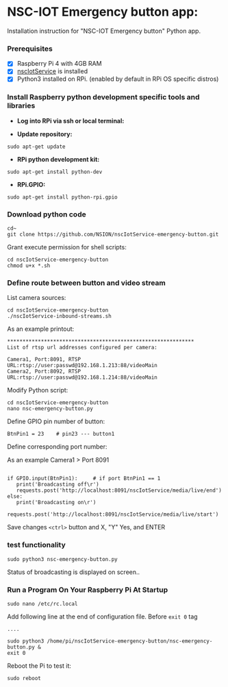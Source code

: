 # NSC-IOT Emergency button app:

Installation instruction for "NSC-IOT Emergency button" Python app. 

### Prerequisites

- [x] Raspberry Pi 4 with 4GB RAM
- [x] [nscIotService](https://github.com/NSION/nscIotService-docker/blob/main/Installation-nscIotService.md) is installed
- [x] Python3 installed on RPi. (enabled by default in RPi OS specific distros)

### Install Raspberry python development specific tools and libraries 

- **Log into RPi via ssh or local terminal:**

- **Update repository:**

```sudo apt-get update```

- **RPi python development kit:**

```sudo apt-get install python-dev```

- **RPi.GPIO:**

```sudo apt-get install python-rpi.gpio```

### Download python code

```text
cd~
git clone https://github.com/NSION/nscIotService-emergency-button.git 
```
Grant execute permission for shell scripts:
```text
cd nscIotService-emergency-button
chmod u+x *.sh
```

### Define route between button and video stream

List camera sources:
```text
cd nscIotService-emergency-button
./nscIotService-inbound-streams.sh
```
As an example printout:
```text
*************************************************************
List of rtsp url addresses configured per camera: 

Camera1, Port:8091, RTSP URL:rtsp://user:passwd@192.168.1.213:88/videoMain 
Camera2, Port:8092, RTSP URL:rtsp://user:passwd@192.168.1.214:88/videoMain 
```
Modify Python script:
```text
cd nscIotService-emergency-button
nano nsc-emergency-button.py
```

Define GPIO pin number of button:

``` BtnPin1 = 23    # pin23 --- button1 ```

Define corresponding port number:

As an example Camera1 > Port 8091

```text

if GPIO.input(BtnPin1):     # if port BtnPin1 == 1  
   print('Broadcasting off\r')
   requests.post('http://localhost:8091/nscIotService/media/live/end')  
else: 
   print('Broadcasting on\r')
   requests.post('http://localhost:8091/nscIotService/media/live/start')
```
Save changes ```<ctrl>``` button and X, "Y" Yes, and ENTER

### test functionality
``` sudo python3 nsc-emergency-button.py ```

Status of broadcasting is displayed on screen..

### Run a Program On Your Raspberry Pi At Startup

```text
sudo nano /etc/rc.local
```

Add following line at the end of configuration file. Before ```exit 0``` tag
```text
....

sudo python3 /home/pi/nscIotService-emergency-button/nsc-emergency-button.py &
exit 0
```
Reboot the Pi to test it:
```text
sudo reboot
```
